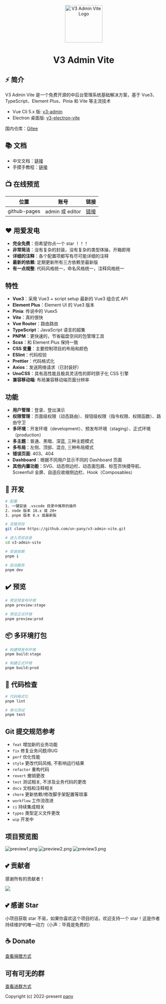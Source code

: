 <div align="center">
  <img alt="V3 Admin Vite Logo" width="120" height="120" src="./src/assets/layouts/logo.png">
  <h1>V3 Admin Vite</h1>
</div>

## ⚡ 简介

V3 Admin Vite 是一个免费开源的中后台管理系统基础解决方案，基于 Vue3、TypeScript、Element Plus、Pinia 和 Vite 等主流技术

- Vue Cli 5.x 版: [v3-admin](https://github.com/un-pany/v3-admin)
- Electron 桌面版: [v3-electron-vite](https://github.com/un-pany/v3-electron-vite)

国内仓库：[Gitee](https://gitee.com/un-pany/v3-admin-vite)

## 📚 文档

- 中文文档：[链接](https://juejin.cn/post/7089377403717287972)
- 手摸手教程：[链接](https://juejin.cn/column/7207659644487139387)

## 📺 在线预览

| 位置         | 账号            | 链接                                            |
| ------------ | --------------- | ----------------------------------------------- |
| github-pages | admin 或 editor | [链接](https://un-pany.github.io/v3-admin-vite) |

## ❤️ 用爱发电

- **完全免费**：但希望你点一个 star ！！！
- **非常简洁**：没有复杂的封装，没有复杂的类型体操，开箱即用
- **详细的注释**：各个配置项都写有尽可能详细的注释
- **最新的依赖**: 定期更新所有三方依赖至最新版
- **有一点规整**: 代码风格统一，命名风格统一，注释风格统一

## 特性

- **Vue3**：采用 Vue3 + script setup 最新的 Vue3 组合式 API
- **Element Plus**：Element UI 的 Vue3 版本
- **Pinia**: 传说中的 Vuex5
- **Vite**：真的很快
- **Vue Router**：路由路由
- **TypeScript**：JavaScript 语言的超集
- **PNPM**：更快速的，节省磁盘空间的包管理工具
- **Scss**：和 Element Plus 保持一致
- **CSS 变量**：主要控制项目的布局和颜色
- **ESlint**：代码校验
- **Prettier**：代码格式化
- **Axios**：发送网络请求（已封装好）
- **UnoCSS**：具有高性能且极具灵活性的即时原子化 CSS 引擎
- **兼容移动端**: 布局兼容移动端页面分辨率

## 功能

- **用户管理**：登录、登出演示
- **权限管理**：页面级权限（动态路由）、按钮级权限（指令权限、权限函数）、路由守卫
- **多环境**：开发环境（development）、预发布环境（staging）、正式环境（production）
- **多主题**：普通、黑暗、深蓝, 三种主题模式
- **多布局**：左侧、顶部、混合, 三种布局模式
- **错误页面**: 403、404
- **Dashboard**：根据不同用户显示不同的 Dashboard 页面
- **其他内置功能**：SVG、动态侧边栏、动态面包屑、标签页快捷导航、Screenfull 全屏、自适应收缩侧边栏、Hook（Composables）

## 🚀 开发

```bash
# 配置
1. 一键安装 .vscode 目录中推荐的插件
2. node 版本 18.x 或 20+
3. pnpm 版本 8.x 或最新版

# 克隆项目
git clone https://github.com/un-pany/v3-admin-vite.git

# 进入项目目录
cd v3-admin-vite

# 安装依赖
pnpm i

# 启动服务
pnpm dev
```

## ✔️ 预览

```bash
# 预览预发布环境
pnpm preview:stage

# 预览正式环境
pnpm preview:prod
```

## 📦️ 多环境打包

```bash
# 构建预发布环境
pnpm build:stage

# 构建正式环境
pnpm build:prod
```

## 🔧 代码检查

```bash
# 代码格式化
pnpm lint

# 单元测试
pnpm test
```

## Git 提交规范参考

- `feat` 增加新的业务功能
- `fix` 修复业务问题/BUG
- `perf` 优化性能
- `style` 更改代码风格, 不影响运行结果
- `refactor` 重构代码
- `revert` 撤销更改
- `test` 测试相关, 不涉及业务代码的更改
- `docs` 文档和注释相关
- `chore` 更新依赖/修改脚手架配置等琐事
- `workflow` 工作流改进
- `ci` 持续集成相关
- `types` 类型定义文件更改
- `wip` 开发中

## 项目预览图

![preview1.png](./src/assets/docs/preview1.png)
![preview2.png](./src/assets/docs/preview2.png)
![preview3.png](./src/assets/docs/preview3.png)

## 💕 贡献者

感谢所有的贡献者！

<a href="https://github.com/un-pany/v3-admin-vite/graphs/contributors">
  <img src="https://contrib.rocks/image?repo=un-pany/v3-admin-vite" />
</a>

## 💕 感谢 Star

小项目获取 star 不易，如果你喜欢这个项目的话，欢迎支持一个 star！这是作者持续维护的唯一动力（小声：毕竟是免费的）

## ☕ Donate

[查看捐赠方式](https://github.com/un-pany/v3-admin-vite/issues/69)

## 可有可无的群

[查看进群方式](https://github.com/un-pany/v3-admin-vite/issues/191)

Copyright (c) 2022-present [pany](https://github.com/pany-ang)
